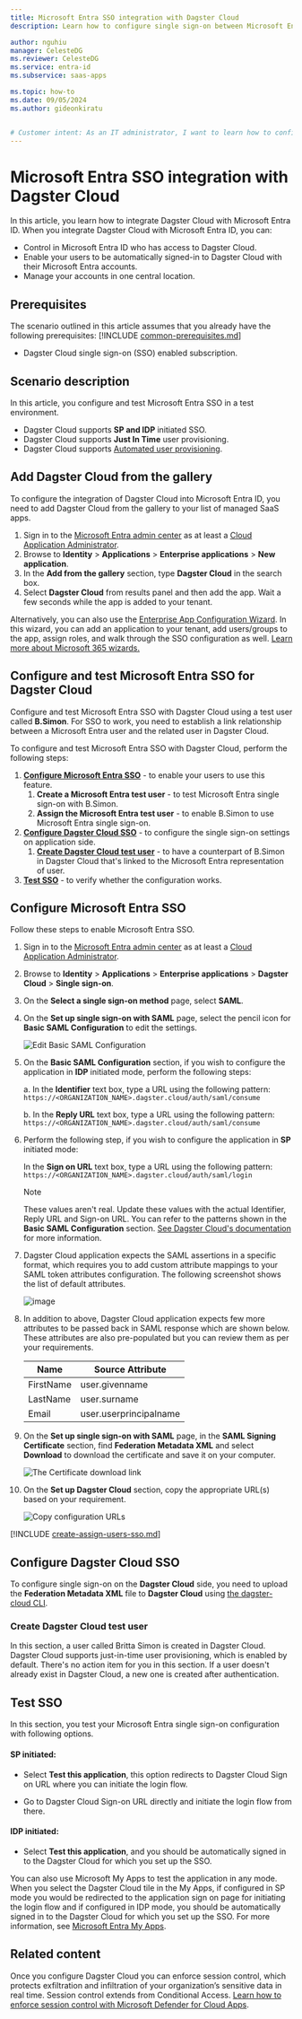 ```yaml
---
title: Microsoft Entra SSO integration with Dagster Cloud
description: Learn how to configure single sign-on between Microsoft Entra ID and Dagster Cloud.

author: nguhiu
manager: CelesteDG
ms.reviewer: CelesteDG
ms.service: entra-id
ms.subservice: saas-apps

ms.topic: how-to
ms.date: 09/05/2024
ms.author: gideonkiratu


# Customer intent: As an IT administrator, I want to learn how to configure single sign-on between Microsoft Entra ID and Dagster Cloud so that I can control who has access to Dagster Cloud, enable automatic sign-in with Microsoft Entra accounts, and manage my accounts in one central location.
---
```


# Microsoft Entra SSO integration with Dagster Cloud

In this article,  you learn how to integrate Dagster Cloud with Microsoft Entra ID. When you integrate Dagster Cloud with Microsoft Entra ID, you can:

* Control in Microsoft Entra ID who has access to Dagster Cloud.
* Enable your users to be automatically signed-in to Dagster Cloud with their Microsoft Entra accounts.
* Manage your accounts in one central location.

## Prerequisites
The scenario outlined in this article assumes that you already have the following prerequisites:
[!INCLUDE [common-prerequisites.md](~/identity/saas-apps/includes/common-prerequisites.md)]
* Dagster Cloud single sign-on (SSO) enabled subscription.

## Scenario description

In this article,  you configure and test Microsoft Entra SSO in a test environment.

* Dagster Cloud supports **SP and IDP** initiated SSO.
* Dagster Cloud supports **Just In Time** user provisioning.
* Dagster Cloud supports [Automated user provisioning](dagster-cloud-provisioning-tutorial.md).

## Add Dagster Cloud from the gallery

To configure the integration of Dagster Cloud into Microsoft Entra ID, you need to add Dagster Cloud from the gallery to your list of managed SaaS apps.

1. Sign in to the [Microsoft Entra admin center](https://entra.microsoft.com) as at least a [Cloud Application Administrator](~/identity/role-based-access-control/permissions-reference.md#cloud-application-administrator).
1. Browse to **Identity** > **Applications** > **Enterprise applications** > **New application**.
1. In the **Add from the gallery** section, type **Dagster Cloud** in the search box.
1. Select **Dagster Cloud** from results panel and then add the app. Wait a few seconds while the app is added to your tenant.

 Alternatively, you can also use the [Enterprise App Configuration Wizard](https://portal.office.com/AdminPortal/home?Q=Docs#/azureadappintegration). In this wizard, you can add an application to your tenant, add users/groups to the app, assign roles, and walk through the SSO configuration as well. [Learn more about Microsoft 365 wizards.](/microsoft-365/admin/misc/azure-ad-setup-guides)

<a name='configure-and-test-azure-ad-sso-for-dagster-cloud'></a>

## Configure and test Microsoft Entra SSO for Dagster Cloud

Configure and test Microsoft Entra SSO with Dagster Cloud using a test user called **B.Simon**. For SSO to work, you need to establish a link relationship between a Microsoft Entra user and the related user in Dagster Cloud.

To configure and test Microsoft Entra SSO with Dagster Cloud, perform the following steps:

1. **[Configure Microsoft Entra SSO](#configure-azure-ad-sso)** - to enable your users to use this feature.
    1. **Create a Microsoft Entra test user** - to test Microsoft Entra single sign-on with B.Simon.
    1. **Assign the Microsoft Entra test user** - to enable B.Simon to use Microsoft Entra single sign-on.
1. **[Configure Dagster Cloud SSO](#configure-dagster-cloud-sso)** - to configure the single sign-on settings on application side.
    1. **[Create Dagster Cloud test user](#create-dagster-cloud-test-user)** - to have a counterpart of B.Simon in Dagster Cloud that's linked to the Microsoft Entra representation of user.
1. **[Test SSO](#test-sso)** - to verify whether the configuration works.

<a name='configure-azure-ad-sso'></a>

## Configure Microsoft Entra SSO

Follow these steps to enable Microsoft Entra SSO.

1. Sign in to the [Microsoft Entra admin center](https://entra.microsoft.com) as at least a [Cloud Application Administrator](~/identity/role-based-access-control/permissions-reference.md#cloud-application-administrator).
1. Browse to **Identity** > **Applications** > **Enterprise applications** > **Dagster Cloud** > **Single sign-on**.
1. On the **Select a single sign-on method** page, select **SAML**.
1. On the **Set up single sign-on with SAML** page, select the pencil icon for **Basic SAML Configuration** to edit the settings.

   ![Edit Basic SAML Configuration](common/edit-urls.png)

1. On the **Basic SAML Configuration** section, if you wish to configure the application in **IDP** initiated mode, perform the following steps:

    a. In the **Identifier** text box, type a URL using the following pattern:
    `https://<ORGANIZATION_NAME>.dagster.cloud/auth/saml/consume`

    b. In the **Reply URL** text box, type a URL using the following pattern:
    `https://<ORGANIZATION_NAME>.dagster.cloud/auth/saml/consume`

1. Perform the following step, if you wish to configure the application in **SP** initiated mode:

    In the **Sign on URL** text box, type a URL using the following pattern:
    `https://<ORGANIZATION_NAME>.dagster.cloud/auth/saml/login`

	> [!NOTE]
	> These values aren't real. Update these values with the actual Identifier, Reply URL and Sign-on URL. You can refer to the patterns shown in the **Basic SAML Configuration** section. [See Dagster Cloud's documentation](https://docs.dagster.io/dagster-plus/account/authentication/setting-up-azure-ad-saml-sso#step-2-configure-sso-in-azure-ad) for more information.

1. Dagster Cloud application expects the SAML assertions in a specific format, which requires you to add custom attribute mappings to your SAML token attributes configuration. The following screenshot shows the list of default attributes.

	![image](common/default-attributes.png)

1. In addition to above, Dagster Cloud application expects few more attributes to be passed back in SAML response which are shown below. These attributes are also pre-populated but you can review them as per your requirements.
	
	| Name | Source Attribute|
	| ---------| --------- |
	| FirstName | user.givenname |
    | LastName | user.surname |
    | Email | user.userprincipalname |

1. On the **Set up single sign-on with SAML** page, in the **SAML Signing Certificate** section,  find **Federation Metadata XML** and select **Download** to download the certificate and save it on your computer.

	![The Certificate download link](common/metadataxml.png)

1. On the **Set up Dagster Cloud** section, copy the appropriate URL(s) based on your requirement.

	![Copy configuration URLs](common/copy-configuration-urls.png)

<a name='create-an-azure-ad-test-user'></a>

[!INCLUDE [create-assign-users-sso.md](~/identity/saas-apps/includes/create-assign-users-sso.md)]

## Configure Dagster Cloud SSO

To configure single sign-on on the **Dagster Cloud** side, you need to upload the **Federation Metadata XML** file to **Dagster Cloud** using [the dagster-cloud CLI](https://docs.dagster.io/dagster-plus/account/authentication/setting-up-azure-ad-saml-sso#step-3-upload-the-saml-metadata-to-dagster).

### Create Dagster Cloud test user

In this section, a user called Britta Simon is created in Dagster Cloud. Dagster Cloud supports just-in-time user provisioning, which is enabled by default. There's no action item for you in this section. If a user doesn't already exist in Dagster Cloud, a new one is created after authentication.

## Test SSO 

In this section, you test your Microsoft Entra single sign-on configuration with following options. 

#### SP initiated:

* Select **Test this application**, this option redirects to Dagster Cloud Sign on URL where you can initiate the login flow.  

* Go to Dagster Cloud Sign-on URL directly and initiate the login flow from there.

#### IDP initiated:

* Select **Test this application**, and you should be automatically signed in to the Dagster Cloud for which you set up the SSO. 

You can also use Microsoft My Apps to test the application in any mode. When you select the Dagster Cloud tile in the My Apps, if configured in SP mode you would be redirected to the application sign on page for initiating the login flow and if configured in IDP mode, you should be automatically signed in to the Dagster Cloud for which you set up the SSO. For more information, see [Microsoft Entra My Apps](/azure/active-directory/manage-apps/end-user-experiences#azure-ad-my-apps).

## Related content

Once you configure Dagster Cloud you can enforce session control, which protects exfiltration and infiltration of your organization’s sensitive data in real time. Session control extends from Conditional Access. [Learn how to enforce session control with Microsoft Defender for Cloud Apps](/cloud-app-security/proxy-deployment-aad).
